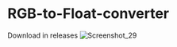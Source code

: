 # RGB-to-Float-converter
Download in releases
![Screenshot_29](https://github.com/RuixNLMB/RGB-to-Float-converter/assets/133067832/6e547ddb-b8d9-4206-97a8-dd0bfbe1c2ad)
